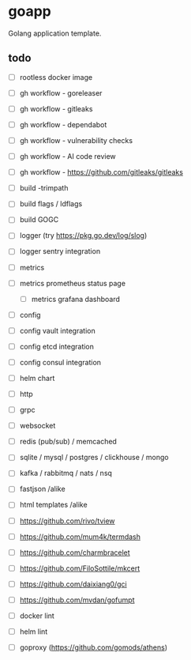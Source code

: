 # goapp

Golang application template.

## todo

+ [ ] rootless docker image
+ [ ] gh workflow - goreleaser
+ [ ] gh workflow - gitleaks
+ [ ] gh workflow - dependabot
+ [ ] gh workflow - vulnerability checks
+ [ ] gh workflow - AI code review
+ [ ] gh workflow - https://github.com/gitleaks/gitleaks
+ [ ] build -trimpath
+ [ ] build flags / ldflags
+ [ ] build GOGC

+ [ ] logger (try https://pkg.go.dev/log/slog)
+ [ ] logger sentry integration
+ [ ] metrics
+ [ ] metrics prometheus status page
  + [ ] metrics grafana dashboard   
+ [ ] config
+ [ ] config vault integration
+ [ ] config etcd integration
+ [ ] config consul integration
+ [ ] helm chart

+ [ ] http
+ [ ] grpc
+ [ ] websocket
+ [ ] redis (pub/sub) / memcached
+ [ ] sqlite / mysql / postgres / clickhouse / mongo
+ [ ] kafka / rabbitmq / nats / nsq

+ [ ] fastjson /alike
+ [ ] html templates /alike

+ [ ] https://github.com/rivo/tview
+ [ ] https://github.com/mum4k/termdash
+ [ ] https://github.com/charmbracelet

+ [ ] https://github.com/FiloSottile/mkcert
+ [ ] https://github.com/daixiang0/gci
+ [ ] https://github.com/mvdan/gofumpt
+ [ ] docker lint
+ [ ] helm lint
+ [ ] goproxy (https://github.com/gomods/athens)
